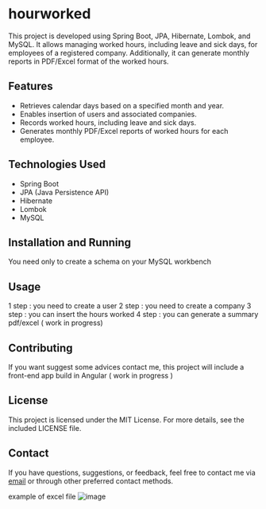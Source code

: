 # hourworked

This project is developed using Spring Boot, JPA, Hibernate, Lombok, and MySQL. It allows managing worked hours, including leave and sick days, for employees of a registered company. Additionally, it can generate monthly reports in PDF/Excel format of the worked hours.

## Features

- Retrieves calendar days based on a specified month and year.
- Enables insertion of users and associated companies.
- Records worked hours, including leave and sick days.
- Generates monthly PDF/Excel reports of worked hours for each employee.

## Technologies Used

- Spring Boot
- JPA (Java Persistence API)
- Hibernate
- Lombok
- MySQL

## Installation and Running

You need only to create a schema on your MySQL workbench

## Usage

1 step : you need to create a user 
2 step : you need to create a company
3 step : you can insert the hours worked
4 step : you can generate a summary pdf/excel ( work in progress)

## Contributing

If you want suggest some advices contact me, this project will include a front-end app build in Angular ( work in progress )

## License

This project is licensed under the MIT License. For more details, see the included LICENSE file.

## Contact

If you have questions, suggestions, or feedback, feel free to contact me via [email](mailto:peirettimatteo1@gmail.com) or through other preferred contact methods.


example of excel file ![image](https://github.com/SWMatte/HourWorked/assets/118458998/28b9779a-82ba-47ca-924d-bccfaf3a6c27)

